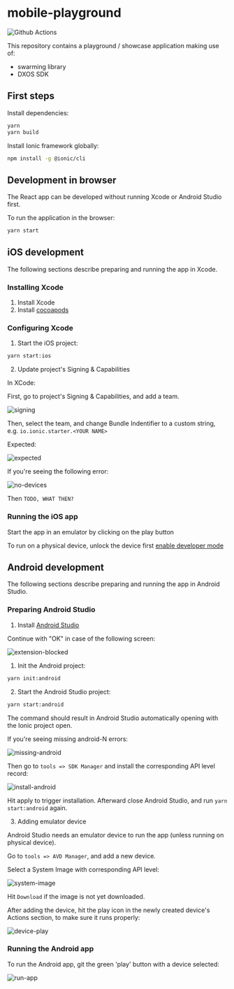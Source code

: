 # mobile-playground

![Github Actions](https://github.com/dxos/mobile-playground/workflows/android/badge.svg)

This repository contains a playground / showcase application making use of:

- swarming library
- DXOS SDK

## First steps

Install dependencies:

```bash
yarn
yarn build
```

Install Ionic framework globally:

```bash
npm install -g @ionic/cli
```

## Development in browser

The React app can be developed without running Xcode or Android Studio first.

To run the application in the browser:

```bash
yarn start
```

## iOS development

The following sections describe preparing and running the app in Xcode.

### Installing Xcode

1. Install Xcode
2. Install [cocoapods](https://cocoapods.org/)

### Configuring Xcode

1. Start the iOS project:

```bash
yarn start:ios
```

2. Update project's Signing & Capabilities

In XCode:

First, go to project's Signing & Capabilities, and add a team.

![signing](images/singing.png)

Then, select the team, and change Bundle Indentifier to a custom string, e.g. `io.ionic.starter.<YOUR NAME>`

Expected:

![expected](images/expected.png)

If you're seeing the following error:

![no-devices](images/no-devices.png)

Then `TODO, WHAT THEN?`

### Running the iOS app

Start the app in an emulator by clicking on the play button

To run on a physical device, unlock the device first [enable developer mode](https://www.wikihow.com/Enable-Developer-Mode-on-an-iPhone)

## Android development

The following sections describe preparing and running the app in Android Studio.

### Preparing Android Studio

1. Install [Android Studio](https://developer.android.com/studio)

Continue with "OK" in case of the following screen:

![extension-blocked](images/extension-blocked.png)

1. Init the Android project:

```bash
yarn init:android
```

2. Start the Android Studio project:

```bash
yarn start:android
```

The command should result in Android Studio automatically opening with the Ionic project open.

If you're seeing missing android-N errors:

![missing-android](./images/missing-android.png)

Then go to `tools => SDK Manager` and install the corresponding API level record:

![install-android](./images/install-android.png)

Hit apply to trigger installation. Afterward close Android Studio, and run `yarn start:android` again.

3. Adding emulator device

Android Studio needs an emulator device to run the app (unless running on physical device).

Go to `tools => AVD Manager`, and add a new device.

Select a System Image with corresponding API level:

![system-image](./images/system-image.png)

Hit `Download` if the image is not yet downloaded.

After adding the device, hit the play icon in the newly created device's Actions section, to make sure it runs properly:

![device-play](./images/device-play.png)

### Running the Android app

To run the Android app, git the green 'play' button with a device selected:

![run-app](./images/run-app.png)
